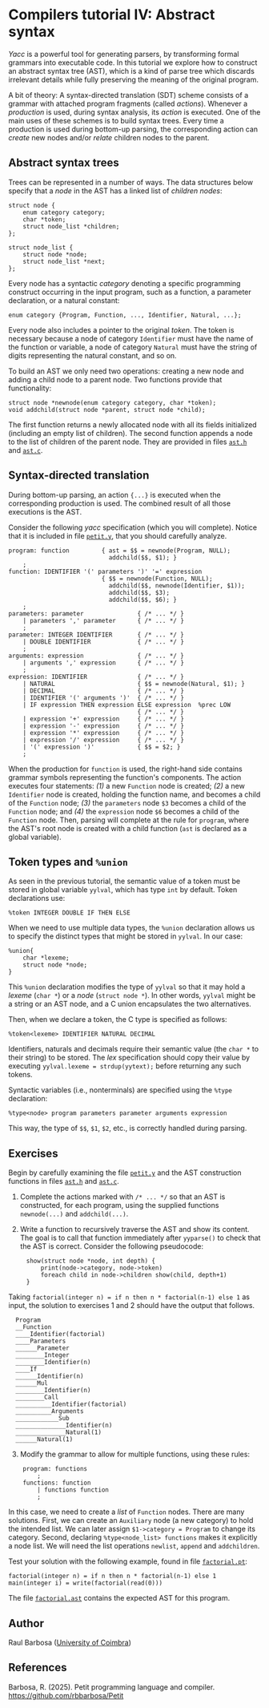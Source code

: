 # Compilers tutorial IV: Abstract syntax

_Yacc_ is a powerful tool for generating parsers, by transforming formal grammars into executable code. In this tutorial we explore how to construct an abstract syntax tree (AST), which is a kind of parse tree which discards irrelevant details while fully preserving the meaning of the original program.

A bit of theory: A syntax-directed translation (SDT) scheme consists of a grammar with attached program fragments (called _actions_). Whenever a _production_ is used, during syntax analysis, its _action_ is executed. One of the main uses of these schemes is to build syntax trees. Every time a production is used during bottom-up parsing, the corresponding action can _create_ new nodes and/or _relate_ children nodes to the parent.

## Abstract syntax trees

Trees can be represented in a number of ways. The data structures below specify that a _node_ in the AST has a linked list of _children nodes_:

    struct node {
        enum category category;
        char *token;
        struct node_list *children;
    };

    struct node_list {
        struct node *node;
        struct node_list *next;
    };

Every node has a syntactic _category_ denoting a specific programming construct occurring in the input program, such as a function, a parameter declaration, or a natural constant:

    enum category {Program, Function, ..., Identifier, Natural, ...};

Every node also includes a pointer to the original _token_. The token is necessary because a node of category ``Identifier`` must have the name of the function or variable, a node of category ``Natural`` must have the string of digits representing the natural constant, and so on.

To build an AST we only need two operations: creating a new node and adding a child node to a parent node. Two functions provide that functionality:

    struct node *newnode(enum category category, char *token);
    void addchild(struct node *parent, struct node *child);

The first function returns a newly allocated node with all its fields initialized (including an empty list of children). The second function appends a node to the list of children of the parent node. They are provided in files [``ast.h``](https://github.com/rbbarbosa/Petit/blob/main/tutorial/p4_source/ast.h) and [``ast.c``](https://github.com/rbbarbosa/Petit/blob/main/tutorial/p4_source/ast.c).

## Syntax-directed translation

During bottom-up parsing, an action ``{...}`` is executed when the corresponding production is used. The combined result of all those executions is the AST.

Consider the following _yacc_ specification (which you will complete). Notice that it is included in file [``petit.y``](https://github.com/rbbarbosa/Petit/blob/main/tutorial/p4_source/petit.y), that you should carefully analyze.

    program: function         { ast = $$ = newnode(Program, NULL);
                                addchild($$, $1); }
        ;
    function: IDENTIFIER '(' parameters ')' '=' expression
                              { $$ = newnode(Function, NULL);
                                addchild($$, newnode(Identifier, $1));
                                addchild($$, $3);
                                addchild($$, $6); }
        ;
    parameters: parameter               { /* ... */ }
        | parameters ',' parameter      { /* ... */ }
        ;
    parameter: INTEGER IDENTIFIER       { /* ... */ }
        | DOUBLE IDENTIFIER             { /* ... */ }
        ;
    arguments: expression               { /* ... */ }
        | arguments ',' expression      { /* ... */ }
        ;
    expression: IDENTIFIER              { /* ... */ }
        | NATURAL                       { $$ = newnode(Natural, $1); }
        | DECIMAL                       { /* ... */ }
        | IDENTIFIER '(' arguments ')'  { /* ... */ }
        | IF expression THEN expression ELSE expression  %prec LOW
                                        { /* ... */ }
        | expression '+' expression     { /* ... */ }
        | expression '-' expression     { /* ... */ }
        | expression '*' expression     { /* ... */ }
        | expression '/' expression     { /* ... */ }
        | '(' expression ')'            { $$ = $2; }  
        ;
 
When the production for ``function`` is used, the right-hand side contains grammar symbols representing the function's components. The action executes four statements: _(1)_ a new ``Function`` node is created; _(2)_ a new ``Identifier`` node is created, holding the function name, and becomes a child of the ``Function`` node; _(3)_ the ``parameters`` node ``$3`` becomes a child of the ``Function`` node; and _(4)_ the ``expression`` node ``$6`` becomes a child of the ``Function`` node. Then, parsing will complete at the rule for ``program``, where the AST's root node is created with a child function (``ast`` is declared as a global variable).

## Token types and ``%union``

As seen in the previous tutorial, the semantic value of a token must be stored in global variable ``yylval``, which has type ``int`` by default. Token declarations use:

    %token INTEGER DOUBLE IF THEN ELSE

When we need to use multiple data types, the ``%union`` declaration allows us to specify the distinct types that might be stored in ``yylval``. In our case:

    %union{
        char *lexeme;
        struct node *node;
    }

This ``%union`` declaration modifies the type of ``yylval`` so that it may hold a _lexeme_ (``char *``) or a _node_ (``struct node *``). In other words, ``yylval`` might be a string or an AST node, and a C union encapsulates the two alternatives.

Then, when we declare a token, the C type is specified as follows:

    %token<lexeme> IDENTIFIER NATURAL DECIMAL

Identifiers, naturals and decimals require their semantic value (the ``char *`` to their string) to be stored. The _lex_ specification should copy their value by executing ``yylval.lexeme = strdup(yytext);`` before returning any such tokens.

Syntactic variables (i.e., nonterminals) are specified using the ``%type`` declaration:

    %type<node> program parameters parameter arguments expression

This way, the type of ``$$``, ``$1``, ``$2``, etc., is correctly handled during parsing.

## Exercises

Begin by carefully examining the file [``petit.y``](https://github.com/rbbarbosa/Petit/blob/main/tutorial/p4_source/petit.y) and the AST construction functions in files [``ast.h``](https://github.com/rbbarbosa/Petit/blob/main/tutorial/p4_source/ast.h) and [``ast.c``](https://github.com/rbbarbosa/Petit/blob/main/tutorial/p4_source/ast.c).

1. Complete the actions marked with ``/* ... */`` so that an AST is constructed, for each program, using the supplied functions ``newnode(...)`` and ``addchild(...)``.

2. Write a function to recursively traverse the AST and show its content. The goal is to call that function immediately after ``yyparse()`` to check that the AST is correct. Consider the following pseudocode:

```
     show(struct node *node, int depth) {
         print(node->category, node->token)
         foreach child in node->children show(child, depth+1)
     }
```

Taking ``factorial(integer n) = if n then n * factorial(n-1) else 1`` as input, the solution to exercises 1 and 2 should have the output that follows.

```
  Program
  __Function
  ____Identifier(factorial)
  ____Parameters
  ______Parameter
  ________Integer
  ________Identifier(n)
  ____If
  ______Identifier(n)
  ______Mul
  ________Identifier(n)
  ________Call
  __________Identifier(factorial)
  __________Arguments
  ____________Sub
  ______________Identifier(n)
  ______________Natural(1)
  ______Natural(1)
```

3. Modify the grammar to allow for multiple functions, using these rules:

```
    program: functions
        ;
    functions: function
        | functions function
        ;
```

In this case, we need to create a _list_ of ``Function`` nodes. There are many solutions. First, we can create an ``Auxiliary`` node (a new category) to hold the intended list. We can later assign ``$1->category = Program`` to change its category. Second, declaring ``%type<node_list> functions`` makes it explicitly a node list. We will need the list operations ``newlist``, ``append`` and ``addchildren``.

Test your solution with the following example, found in file [``factorial.pt``](https://github.com/rbbarbosa/Petit/blob/main/test/factorial.pt):

    factorial(integer n) = if n then n * factorial(n-1) else 1
    main(integer i) = write(factorial(read(0)))

The file [``factorial.ast``](https://github.com/rbbarbosa/Petit/blob/main/tutorial/p4_source/factorial.ast) contains the expected AST for this program.

## Author

Raul Barbosa ([University of Coimbra](https://apps.uc.pt/mypage/faculty/uc26844))

## References

Barbosa, R. (2025). Petit programming language and compiler.  
https://github.com/rbbarbosa/Petit